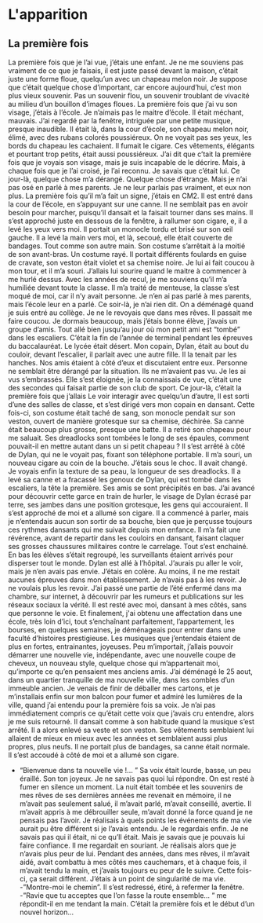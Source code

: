  # L'apparition
 ## La première fois 

La première fois que je l’ai vue, j’étais une enfant. Je ne me souviens pas vraiment de ce que je faisais, il est juste passé devant la maison, c’était juste une forme floue, quelqu’un avec un chapeau melon noir. Je suppose que c’était quelque chose d’important, car encore aujourd’hui, c’est mon plus vieux souvenir. Pas un souvenir flou, un souvenir troublant de vivacité au milieu d’un bouillon d’images floues. 
La première fois que j’ai vu son visage, j’étais à l’école. Je n’aimais pas le maitre d’école. Il était méchant, mauvais. J’ai regardé par la fenêtre, intriguée par une petite musique, presque inaudible. Il était là, dans la cour d’école, son chapeau melon noir, élimé, avec des rubans colorés poussiéreux. On ne voyait pas ses yeux, les bords du chapeau les cachaient. Il fumait le cigare. Ces vêtements, élégants et pourtant trop petits, était aussi poussiéreux. J’ai dit que c’tait la première fois que je voyais son visage, mais je suis incapable de le décrire. Mais, à chaque fois que je l’ai croisé, je l’ai reconnu. Je savais que c’était lui. 
Ce jour-là, quelque chose m’a dérangé. Quelque chose d’étrange. Mais je n’ai pas osé en parlé à mes parents. Je ne leur parlais pas vraiment, et eux non plus. 
La première fois qu’il m’a fait un signe, j’étais en CM2. Il est entré dans la cour de l’école, en s’appuyant sur une canne. Il ne semblait pas en avoir besoin pour marcher, puisqu’il dansait et la faisait tourner dans ses mains. Il s’est approché juste en dessous de la fenêtre, à rallumer son cigare, e, il a levé les yeux vers moi. Il portait un monocle tordu et brisé sur son œil gauche. Il a levé la main vers moi, et là, secoué, elle était couverte de bandages. Tout comme son autre main. Son costume s’arrêtait à la moitié de son avant-bras. Un costume rayé. Il portait différents foulards en guise de cravate, son veston était violet et sa chemise noire. Je lui ai fait coucou à mon tour, et il m’a souri. J’allais lui sourire quand le maitre à commencer à me hurlé dessus. Avec les années de recul, je me souviens qu’il m’a humiliée devant toute la classe. Il m’a traité de menteuse, la classe s’est moqué de moi, car il n’y avait personne. Je n’en ai pas parlé à mes parents, mais l’école leur en a parlé. Ce soir-là, je n’ai rien dit. On a déménagé quand je suis entré au collège. 
Je ne le revoyais que dans mes rêves. Il passait me faire coucou. Je dormais beaucoup, mais j’étais bonne élève, j’avais un groupe d’amis. Tout allé bien jusqu’au jour où mon petit ami est “tombé” dans les escaliers. C’était la fin de l’année de terminal pendant les épreuves du baccalauréat. Le lycée était désert. Mon copain, Dylan, était au bout du couloir, devant l’escalier, il parlait avec une autre fille. Il la tenait par les hanches. Nos amis étaient à côté d’eux et discutaient entre eux. Personne ne semblait être dérangé par la situation. Ils ne m’avaient pas vu. Je les ai vus  s’embrassés. Elle s’est éloignée, je la connaissais de vue, c’était une des secondes qui faisait partie de son club de sport.
Ce jour-là, c’était la première fois que j’allais Le voir interagir avec quelqu’un d’autre, Il est sorti d’une des salles de classe, et s’est dirigé vers mon copain en dansant. Cette fois-ci, son costume était taché de sang, son monocle pendait sur son veston, ouvert de manière grotesque sur sa chemise, déchirée. Sa canne était beaucoup plus grosse, presque une batte. Il a retiré son chapeau pour me saluait. Ses dreadlocks sont tombées le long de ses épaules, comment pouvait-il en mettre autant dans un si petit chapeau ? 
Il s’est arrêté à côté de Dylan, qui ne le voyait pas, fixant son téléphone portable. Il m’a souri, un nouveau cigare au coin de la bouche. J’étais sous le choc. Il avait changé. Je voyais enfin la texture de sa peau, la longueur de ses dreadlocks. Il a levé sa canne et a fracassé les genoux de Dylan, qui est tombé dans les escaliers, la tête la première. Ses amis se sont précipités en bas. J’ai avancé pour découvrir cette garce en train de hurler, le visage de Dylan écrasé par terre, ses jambes dans une position grotesque, les gens qui accouraient. Il s’est approché de moi et a allumé son cigare. Il a commencé à parler, mais je n’entendais aucun son sortir de sa bouche, bien que je perçusse toujours ces rythmes dansants qui me suivait depuis mon enfance. Il m’a fait une révérence, avant de repartir dans les couloirs en dansant, faisant claquer ses grosses chaussures militaires contre le carrelage. Tout s’est enchainé. En bas les élèves s’était regroupé, les surveillants étaient arrivés pour disperser tout le monde.
Dylan est allé à l’hôpital. J’aurais pu aller le voir, mais je n’en avais pas envie. J’étais en colère. Au moins, il ne me restait aucunes épreuves dans mon établissement. Je n’avais pas à les revoir. Je ne voulais plus les revoir.  J’ai passé une partie de l’été enfermé dans ma chambre, sur internet, à découvrir par les rumeurs et publications sur les réseaux sociaux la vérité. Il est resté avec moi, dansant à mes côtés, sans que personne le voie. Et finalement, j'ai obtenu une affectation dans une école, très loin d’ici, tout s’enchaînant parfaitement, l’appartement, les bourses, en quelques semaines, je déménageais pour entrer dans une faculté d’histoires prestigieuse. Les musiques que j’entendais étaient de plus en fortes, entrainantes, joyeuses. Peu m’importait, j’allais pouvoir démarrer une nouvelle vie, indépendante, avec une nouvelle coupe de cheveux, un nouveau style, quelque chose qui m’appartenait moi, qu’importe ce qu’en pensaient mes anciens amis. 
J’ai déménagé le 25 aout, dans un quartier tranquille de ma nouvelle ville, dans les combles d’un immeuble ancien. Je venais de finir de déballer mes cartons, et je m’installais enfin sur mon balcon pour fumer et admiré les lumières de la ville, quand j’ai entendu pour la première fois sa voix. Je n’ai pas immédiatement compris ce qu’était cette voix que j’avais cru entendre, alors je me suis retourné. Il dansait comme à son habitude quand la musique s’est arrêté. Il a alors enlevé sa veste et son veston. Ses vêtements semblaient lui allaient de mieux en mieux avec les années et semblaient aussi plus propres, plus neufs. Il ne portait plus de bandages, sa canne était normale. Il s’est accoudé à côté de moi et a allumé son cigare. 
- “Bienvenue dans ta nouvelle vie !... ” Sa voix était lourde, basse, un peu éraillé. Son ton joyeux. Je ne savais pas quoi lui répondre. On est resté à fumer en silence un moment. La nuit était tombée et les souvenirs de mes rêves de ses dernières années me revenait en mémoire, il ne m’avait pas seulement salué, il m’avait parlé, m’avait conseillé, avertie. Il m’avait appris à me débrouiller seule, m’avait donné la force quand je ne pensais pas l’avoir. Je réalisais à quels points les événements de ma vie aurait pu être différent si je l’avais entendu. Je le regardais enfin. Je ne savais pas qui il était, ni ce qu’Il était. Mais je savais que je pouvais lui faire confiance. Il me regardait en souriant. Je réalisais alors que je n’avais plus peur de lui. Pendant des années, dans mes rêves, il m’avait aidé, avait combattu à mes côtés mes cauchemars, et à chaque fois, il m’avait tendu la main, et j’avais toujours eu peur de le suivre. Cette fois-ci, ça serait différent. J’étais à un point de singularité de ma vie. 
-”Montre-moi le chemin”. Il s’est redressé, étiré, à refermer la fenêtre.
-”Ravie que tu acceptes que l’on fasse la route ensemble… ” me répondit-il en me tendant la main. 
C’était la première fois et le début d’un nouvel horizon…
